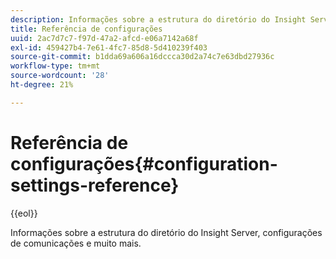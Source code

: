 ```yaml
---
description: Informações sobre a estrutura do diretório do Insight Server, configurações de comunicações e muito mais.
title: Referência de configurações
uuid: 2ac7d7c7-f97d-47a2-afcd-e06a7142a68f
exl-id: 459427b4-7e61-4fc7-85d8-5d410239f403
source-git-commit: b1dda69a606a16dccca30d2a74c7e63dbd27936c
workflow-type: tm+mt
source-wordcount: '28'
ht-degree: 21%

---
```


# Referência de configurações{#configuration-settings-reference}

{{eol}}

Informações sobre a estrutura do diretório do Insight Server, configurações de comunicações e muito mais.
